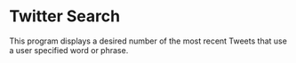 # Twitter Search

This program displays a desired number of the most recent Tweets that use a user specified word or phrase. 
